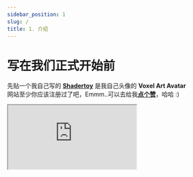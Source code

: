 ```yaml
---
sidebar_position: 1
slug: /
title: 1. 介绍
---
```


# 写在我们正式开始前

先贴一个我自己写的 [**Shadertoy**](https://www.shadertoy.com/embed/XX3cDr) 是我自己头像的 **Voxel Art Avatar**      
网站至少你应该注册过了吧，Emmm..可以去给我[**点个赞**](https://www.shadertoy.com/embed/XX3cDr)，哈哈 :)
<div style={{ width: '100%', height: 0, paddingBottom: '56.25%', position: 'relative' }}>
  <iframe 
    src="https://www.shadertoy.com/embed/XX3cDr?gui=true&t=10&paused=false&muted=false" 
    style={{ position: 'absolute', top: 0, left: 0, width: '100%', height: '100%', border: '1px solid #ccc' }}
    frameBorder="1" 
    allowFullScreen
    title="Shadertoy Frame"
  />
</div>

##### 注：本教程翻译自 [**Nathan Vaughn**](https://inspirnathan.com/about) 博客上的 [**Shadertoy 英文教程**](https://inspirnathan.com/posts/47-shadertoy-tutorial-part-1)，有兴趣的可以去观摩学习英文原版。
 
你好！我的朋友，我最近对着色器以及它们的神奇之处着迷。今天，我将讨论如何使用一个名为 [Shadertoy](https://www.shadertoy.com/) 的出色在线工具创建像素着色器，该工具由两位非常有才华的人 [Inigo Quilez](https://www.iquilezles.org/) 和 [Pol Jeremias](http://www.poljeremias.com/) 创建。

## 什么是着色器（Shader）？
[着色器(Shader)](https://en.wikipedia.org/wiki/Shader)是功能强大的程序，最初用于对 3D 场景中的对象进行着色。如今，着色器有多种用途。着色器程序通常在计算机的图形处理单元 （GPU） 上运行，它们可以在其中并行运行。
:::tip tip

了解着色器在 GPU 上并行运行非常重要。你写的程序将同时为 Shadertoy 中的每个像素独立运行。

:::
[高级着色语言 （HLSL）](https://en.wikipedia.org/wiki/High-Level_Shading_Language) 和 [OpenGL 着色语言 （GLSL）](https://en.wikipedia.org/wiki/OpenGL_Shading_Language) 等着色器语言是用于对 GPU 渲染管道进行编程的最常用语言。这些语言的语法类似于 [C 编程语言](https://en.wikipedia.org/wiki/C_(programming_language))。

当你玩 Minecraft 等游戏时，着色器用于使世界看起来是 3D，因为你从 2D 屏幕（即计算机显示器或手机屏幕）查看世界。着色器还可以通过调整光线与对象的交互方式或对象在屏幕上的渲染方式来彻底改变游戏的外观。此 [YouTube 视频](https://www.youtube.com/watch?v=1BnNAu_L4FA)展示了 10 个着色器，它们可以使 Minecraft 看起来完全不同并展示着色器的美感。


通常我们会看到着色器有两种形式：顶点着色器（vertex shaders）和片段着色器（fragment shaders）。顶点着色器用于创建各种对象的 3D 网格的顶点，例如球体、立方体、大象、3D 游戏的主角等。来自顶点着色器的信息将传递给几何着色器（geometry shaders），然后几何着色器可以在片段着色器之前操作这些顶点或执行额外操作。你通常不会听到太多关于几何着色器的讨论。管道的最后一部分是片段着色器。片段着色器计算像素的最终颜色，并确定是否应向用户显示像素。


<p align="center">![-](./img/img-1.png)</p>
<p align="center">[Learn OpenGL](https://learnopengl.com/Getting-started/Hello-Triangle) 提供的管线渲染阶段</p>


例如，假设我们有一个顶点着色器，它以三角形的形式在屏幕上绘制三个点/顶点。一旦这些顶点传递到片段着色器，就可以自动填充每个顶点之间的像素颜色。GPU 非常了解如何**插值**。假设为顶点着色器中的每个顶点分配了颜色，则 GPU 可以在每个顶点之间插入颜色以填充三角形。

<p align="center">![-](./img/img-2.png)</p>

在 **Unity** 或 **Unreal** 等游戏引擎中，顶点着色器和片段着色器大量用于 3D 游戏。Unity 在着色器之上提供了一个称为 ShaderLab 的抽象，这是一种位于 HLSL 之上的语言，可帮助你更轻松地为游戏编写着色器。此外，Unity 还提供了一个名为 **Shader Graph** 的可视化工具，让你无需编写代码即可构建着色器。如果你在 Google 上搜索“Unity 着色器”，你会发现数百个执行许多不同功能的着色器。你可以创建着色器，使对象发光，使角色变得半透明，甚至创建将着色器应用于游戏整个视图的“图像效果”。可以使用着色器的方式有无数种。


你可能经常听到片段着色器被称为**像素着色器（pixel shaders）**。大多情况下术语“**片段着色器（ragment shader）**”更准确。而在某些应用程序（如 Shadertoy）中，需要将每个像素绘制到屏幕上，因此在该上下文中称它们为像素着色器貌似更有道理。


着色器还负责渲染游戏中的着色和光照，但它们的用途远不止于此。着色器程序可以在 GPU 上运行，那么为什么不利用它提供的并行化呢？你可以创建一个**计算着色器（compute shader）**，在 GPU 而不是 CPU 中运行大量计算。事实上，**Tensorflow.js** 利用 GPU 在浏览器中更快地训练机器学习模型。


## 什么是 Shadertoy？

在接下来的系列文章中，我将讨论 Shadertoy。Shadertoy 是一个帮助用户创建像素着色器并与他人共享的网站，类似于带有 HTML、CSS 和 JavaScript 的 **Codepen**。
:::tip tip

在学习本教程时，请确保你使用的是支持 WebGL 2.0 的现代浏览器，例如 Google Chrome。

:::

Shadertoy 利用 **WebGL API** 使用 GPU 在浏览器中渲染图形。WebGL 允许你在 GLSL 中编写着色器并支持硬件加速。也就是说，你可以利用 GPU 并行处理屏幕上的像素，以加快渲染速度。还记得在使用 **HTML Canvas API** 时必须使用 ctx.getContext（'2d'） 吗？Shadertoy 使用具有 webgl 上下文的画布而不是 2d，因此可以使用 WebGL 以更高的性能将像素绘制到屏幕上。
:::warning warning

尽管 Shadertoy 使用 GPU 来帮助提高渲染性能，但在打开执行大量计算的某人的 Shadertoy 着色器时，你的计算机速度可能会稍慢。请确保你计算机的 GPU 可以处理它，并了解它可能会很快耗尽设备的电池。

:::

现代 3D 游戏引擎（如 Unity 和 Unreal Engine）以及 3D 建模软件（如 Blender）运行速度非常快，因为它们同时使用顶点和片段着色器，并且可以为你执行大量优化。在 Shadertoy 中，你**无权访问顶点着色器**。你必须依靠**光线行进（Ray Marching）** 和 **符号距离场/函数 （SDF）** 等算法来渲染 3D 场景，这在计算上可能很昂贵。


请注意，在 Shadertoy 中编写着色器并不能保证它们可以在其他环境（如 Unity）中工作。你可能必须将 GLSL 代码转换为目标环境支持的语法，例如 HLSL。Shadertoy 还提供了在其他环境中可能不支持的全局变量。不过，不要让它阻止你！完全可以调整 Shadertoy 代码并在游戏或建模软件中使用它们。它只需要一些额外的工作。事实上，**Shadertoy 是在游戏引擎或建模软件中使用着色器之前对其进行试验的好方法**。


Shadertoy 是练习使用 GLSL 创建着色器的好方法，可帮助你更数学地思考。绘制 3D 场景需要大量的矢量运算。这在智力上是刺激性的，是向朋友炫耀你的技能的好方法。如果你浏览 Shadertoy，你会看到大量仅用数学和代码绘制的精美作品！一旦你掌握了 Shadertoy 的窍门，你就会发现它真的非常有趣！

## Shadertoy 简介
Shadertoy 负责设置支持 WebGL 的 HTML 画布，因此你只需担心使用 GLSL 编程语言编写着色器逻辑即可。缺点是，**Shadertoy 不允许你编写顶点着色器，而只允许你编写像素着色器**。它实质上提供了一个环境，用于试验着色器的片段端，因此你可以并行操作画布上的所有像素。

在 Shadertoy 的顶部导航栏上，你可以单击 **New** 以启动新的着色器。

<p align="center">![-](./img/img-3.png)</p>

让我们分析一下我们在屏幕上看到的一切。显然，我们在右侧看到一个用于编写 GLSL 代码的代码编辑器，但让我来介绍一下大多数可用的工具，按照上图中进行的编号。

1. 用于显示着色器代码输出的画布。你的着色器将针对画布中的每个像素并行运行。
2. 左：将时间倒回零。中间：播放/暂停着色器动画。右：自页面加载以来的时间（以秒为单位）。
3. 每秒帧数 （fps） 将让你知道你的计算机处理着色器的能力。通常运行在 60fps 左右或更低。
4. 画布分辨率（宽乘高）。这些值在 “iResolution” 全局变量中提供给你。
5. 左：通过按下、录制并再次按下来录制 html 视频。中间：调整着色器中播放音频的音量。右：按该符号可将画布展开至全屏模式。
6. 单击加号图标以添加其他脚本。缓冲区（A、B、C、D）可以使用 Shadertoy 提供的“通道”进行访问。使用 “Common” 在脚本之间共享代码。当想要编写生成音频的着色器时，请使用 “Sound”。使用 “Cubemap” 生成立方体贴图。 
7. 单击小箭头可查看 Shadertoy 提供的全局变量列表。你可以在着色器代码中使用这些变量。
8. 单击小箭头以编译着色器代码，并在画布中查看输出。你可以使用 Alt+Enter 或 Option+Enter 快速编译代码。你可以单击“Compiled in ...”查看编译后的代码。
9. Shadertoy 提供了四个通道，可以通过全局变量（如 “iChannel0”、“iChannel1 等”）在代码中访问这些通道。如果你单击其中一个通道，你可以以键盘、网络摄像头、音频等形式向着色器添加纹理或交互性。
10. Shadertoy 提供了在代码窗口中调整文本大小的选项。如果单击问号，则可以看到有关用于运行代码的编译器的信息。你还可以查看 Shadertoy 添加了哪些函数或输入。

Shadertoy 提供了一个很好的环境来编写 GLSL 代码，但请记住，它注入了变量、函数和其他实用程序，这可能使其与在其他环境中编写的 GLSL 代码略有不同。Shadertoy 提供这些功能是为了在开发着色器时为你提供方便。例如，变量“iTime”是一个全局变量，用于访问自页面加载以来经过的时间（以秒为单位）。

## 了解着色器代码

```cpp title="首次在 Shadertoy 中启动新着色器时，会发现以下代码："
void mainImage( out vec4 fragColor, in vec2 fragCoord )
{
  // Normalized pixel coordinates (from 0 to 1)
  vec2 uv = fragCoord/iResolution.xy;

  vec3 col = 0.5 + 0.5*cos(iTime+uv.xyx+vec3(0,2,4));

  // Output to screen
  fragColor = vec4(col,1.0);
}
```
可以通过按上图第 8 条中提到的小箭头来运行代码，或者按 Alt+Center 或 Option+Enter 作为键盘快捷键。

如果你以前从未使用过着色器，那也没关系！我将尽我所能解释你在 Shadertoy 中编写着色器时使用的 GLSL 语法。你马上就会注意到，这是一种静态类型的语言，如 C、C++、Java 和 C#。GLSL 也使用类型的概念。其中一些类型包括：bool （布尔值）、int （整数）、float （十进制） 和 vec （向量）。GLSL 还要求在每行的末尾放置分号。否则，编译器将引发错误。

在上面的代码片段中，我们定义了一个 mainImage 函数，该函数必须存在于 Shadertoy 着色器中。它不返回任何内容，因此返回类型为 void。它接受两个参数：fragColor 和 fragCoord。

你可能会对**in** 和 **out** 关键字迷惑。对于 Shadertoy，你通常只需在 mainImage 函数中考虑这些关键字。还记得我说过着色器允许我们为 GPU 渲染管道编写程序吗？将 in 和 out 视为输入和输出。Shadertoy 为我们提供了一个输入，我们将写入一个颜色作为输出。

在继续之前，让我们将代码更改为更简单的代码：
```cpp title="glsl"
void mainImage( out vec4 fragColor, in vec2 fragCoord )
{
  // Normalized pixel coordinates (from 0 to 1)
  vec2 uv = fragCoord/iResolution.xy;

  vec3 col = vec3(0., 0., 1.); // RGB values

  // Output to screen
  fragColor = vec4(col,1.0);
}
```

当我们运行着色器程序时，我们应该最终得到一个完全蓝色的画布。着色器程序对画布上的每个像素**同时（IN PARALLEL）** 运行。请记住这一点非常重要。您必须考虑如何编写代码，以便根据像素坐标更改像素的颜色。事实证明，我们只需像素坐标就可以创作出令人惊叹的艺术品！

<p align="center">![-](./img/img-4.png)</p>

在着色器中，我们使用介于 0 和 1 之间的范围指定 RGB（红色、绿色、蓝色）值。如果颜色值介于 0 和 255 之间，则可以通过除以 255 来规范化它们。

我们已经了解了如何更改画布的颜色，但是我们的着色器程序内部发生了什么？mainImage 函数中的第一行声明一个名为 uv 的变量，该变量的类型为 vec2。如果你还记得你在学校里的向量算术，这意味着我们有一个带有 “x” 分量和 “y” 分量的向量。类型为 vec3 的变量将具有额外的 “z” 分量。

您可能在学校里学过 3D 坐标系。它允许我们在纸或其他一些平面上绘制 3D 坐标。显然，在 2D 表面上可视化 3D 有点困难，因此古代杰出的数学家创建了一个 3D 坐标系来帮助我们可视化 3D 空间中的点。

但是，您应该将着色器代码中的向量视为可以容纳 1 到 4 个值的“数组”。有时，矢量可以保存有关 3D 空间中 XYZ 坐标的信息，也可以包含有关 RGB 值的信息。因此，以下内容在着色器程序中是等效的：

```
color.r = color.x
color.g = color.y
color.b = color.z
color.a = color.w
```

是的，可以有类型为 vec4 的变量，字母 w 或 a 用于表示第四个值。a 代表“alpha”，因为颜色可以具有 alpha 通道以及正常的 RGB 值。我猜他们选择 w 是因为它在字母表中的 x 之前，而且他们已经到达了最后一个字母🤷。

**uv 变量**实际上并不代表任何事物的首字母缩略词。它指的是 UV 映射主题，通常用于在 3D 对象上映射纹理片段（例如图像）。与 Shadertoy 不同，UV 映射的概念更适用于允许您访问顶点着色器的环境，但您仍然可以在 Shadertoy 中利用纹理数据。

**fragCoord 变量**表示画布的 XY 坐标。左下角从 （0， 0） 开始，右上角是 （iResolution.x， iResolution.y）。通过将 fragCoord 除以 iResolution.xy，我们能够标准化 0 和 1 之间的像素坐标。

请注意，我们可以很容易地在两个相同类型的变量之间执行算术运算，即使它们是向量。这与对单个组件执行操作相同：

```cpp
uv = fragCoord/iResolution.xy

// The above is the same as:
uv.x = fragCoord.x/iResolution.x
uv.y = fragCoord.y/iResolution.y
```

当我们使用 iResolution.xy ，.xy 部分仅指矢量的 XY 分量。这样，即使 iResolution 恰好是 vec3 类型，我们也只剥离我们关心的向量的分量。

根据这篇 [**Stack Overflow 博文**](https://stackoverflow.com/questions/27888323/what-does-iresolution-mean-in-a-shader)，z 分量表示像素纵横比，通常为 1.0。值为 1 表示您的显示器具有方形像素。您通常不会看到人们那么频繁地使用 iResolution 的 z 分量（如果有的话）。

我们也可以在定义 vector 时使用简单的方式。下面的代码片段将整个画布的颜色设置为黑色。
```cpp
void mainImage( out vec4 fragColor, in vec2 fragCoord )
{
  // Normalized pixel coordinates (from 0 to 1)
  vec2 uv = fragCoord/iResolution.xy;

  vec3 col = vec3(0); // Same as vec3(0, 0, 0)

  // Output to screen
  fragColor = vec4(col,1.0);
}
```
<p align="center">![-](./img/img-5.png)</p>
当我们定义一个向量时，着色器代码足够智能，如果只指定一个值，则可以在向量的所有值上应用相同的值。因此 vec3（0） 扩展为 vec3（0,0,0）。

:::tip tip

如果您尝试使用小于零的值作为输出片段颜色，它将被限制为零。同样，任何大于 1 的值都将被限制为 1。这仅适用于最终片段颜色中的颜色值。

:::

请务必记住，在 Shadertoy 和大多数着色器环境中进行调试通常主要是可视化的。**你没有像 console.log 这样的东西来拯救你。您必须使用颜色来帮助您调试。**

让我们尝试使用以下代码在屏幕上可视化像素坐标：

```cpp
void mainImage( out vec4 fragColor, in vec2 fragCoord )
{
  // Normalized pixel coordinates (from 0 to 1)
  vec2 uv = fragCoord/iResolution.xy;

  vec3 col = vec3(uv, 0); // This is the same as vec3(uv.x, uv.y, 0)

  // Output to screen
  fragColor = vec4(col,1.0);
}
```

我们最终应该得到一张混合了黑色、红色、绿色和黄色的画布。
<p align="center">![-](./img/img-6.png)</p>

这看起来很漂亮，但它对我们有什么帮助呢？uv 变量表示 x 轴和 y 轴上介于 0 和 1 之间的标准化画布坐标。画布的左下角有坐标 （0， 0）。画布的右上角为坐标 （1， 1）。

在 col 变量中，我们将其设置为等于 （uv.x， uv.y， 0），这意味着画布中不应出现任何蓝色。当 uv.x 和 uv.y 等于 0 时，我们得到黑色。当它们都等于 1 时，我们就会得到黄色，因为在计算机图形学中，黄色是红色和绿色值的组合。画布的左上角是 （0， 1），这意味着 col 变量等于 （0， 1， 0），即绿色。右下角的坐标为 （1， 0），这意味着 col 等于 （1， 0， 0），即红色。

## 结论

唷！在本文中，我介绍了许多有关着色器和 Shadertoy 的信息。我希望你还和我在一起！当我第一次学习着色器时，就像进入了一个全新的编程领域。这与我习惯的完全不同，但它令人兴奋且具有挑战性！在接下来的系列文章中，我将讨论如何在画布上创建形状并制作动画！